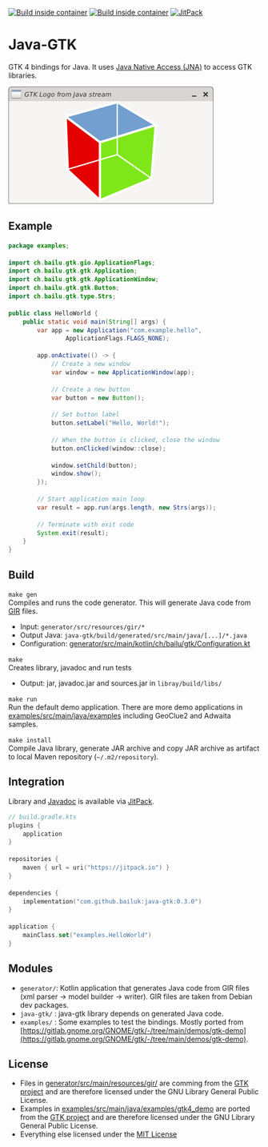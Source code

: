 [![Build inside container](https://github.com/bailuk/java-gtk/actions/workflows/build-on-debian.yml/badge.svg)](https://github.com/bailuk/java-gtk/actions/workflows/build-on-debian.yml)
[![Build inside container](https://github.com/bailuk/java-gtk/actions/workflows/build-on-fedora.yml/badge.svg)](https://github.com/bailuk/java-gtk/actions/workflows/build-on-fedora.yml)
[![JitPack](https://jitpack.io/v/bailuk/java-gtk.svg)](https://jitpack.io/#bailuk/java-gtk)

# Java-GTK
GTK 4 bindings for Java.
It uses [Java Native Access (JNA)](https://github.com/java-native-access/jna) to access GTK libraries. 

[![POC screenshot](screenshot.png)](examples/src/main/java/examples/ImageBridge.java)

## Example

```java
package examples;

import ch.bailu.gtk.gio.ApplicationFlags;
import ch.bailu.gtk.gtk.Application;
import ch.bailu.gtk.gtk.ApplicationWindow;
import ch.bailu.gtk.gtk.Button;
import ch.bailu.gtk.type.Strs;

public class HelloWorld {
    public static void main(String[] args) {
        var app = new Application("com.example.hello",
                ApplicationFlags.FLAGS_NONE);

        app.onActivate(() -> {
            // Create a new window
            var window = new ApplicationWindow(app);

            // Create a new button
            var button = new Button();

            // Set button label
            button.setLabel("Hello, World!");

            // When the button is clicked, close the window
            button.onClicked(window::close);

            window.setChild(button);
            window.show();
        });

        // Start application main loop
        var result = app.run(args.length, new Strs(args));

        // Terminate with exit code
        System.exit(result);
    }
}
```

## Build
`make gen`  
Compiles and runs the code generator. This will generate Java code from [GIR](https://gi.readthedocs.io/en/latest/) files.
- Input: `generator/src/resources/gir/*`
- Output Java: `java-gtk/build/generated/src/main/java/[...]/*.java`
- Configuration: [generator/src/main/kotlin/ch/bailu/gtk/Configuration.kt](generator/src/main/kotlin/ch/bailu/gtk/Configuration.kt)

`make`  
Creates library, javadoc and run tests
- Output: jar, javadoc.jar and sources.jar in `libray/build/libs/` 

`make run`  
Run the default demo application.
There are more demo applications in [examples/src/main/java/examples](examples/src/main/java/examples) including GeoClue2 and Adwaita samples.

`make install`  
Compile Java library, generate JAR archive and copy JAR archive as artifact to local Maven repository (`~/.m2/repository`).

## Integration
Library and [Javadoc](https://javadoc.jitpack.io/com/github/bailuk/java-gtk/0.3.0/javadoc/) is available via [JitPack](https://jitpack.io).

```kotlin
// build.gradle.kts
plugins {
    application
}

repositories {
    maven { url = uri("https://jitpack.io") }
}

dependencies {
    implementation("com.github.bailuk:java-gtk:0.3.0")
}

application {
    mainClass.set("examples.HelloWorld")
}
```

## Modules
- `generator/`: Kotlin application that generates Java code from GIR files (xml parser -> model builder -> writer). GIR files are taken from Debian dev packages.
- `java-gtk/` : java-gtk library depends on generated Java code.
- `examples/` : Some examples to test the bindings. Mostly ported from [https://gitlab.gnome.org/GNOME/gtk/-/tree/main/demos/gtk-demo](https://gitlab.gnome.org/GNOME/gtk/-/tree/main/demos/gtk-demo).
 
## License
- Files in [generator/src/main/resources/gir/](generator/src/main/resources/gir) are comming from the [GTK project](https://gitlab.gnome.org/GNOME/gtk) and are therefore licensed under the GNU Library General Public License.
- Examples in [examples/src/main/java/examples/gtk4_demo](examples/src/main/java/examples/gtk4_demo) are ported from the [GTK project](https://gitlab.gnome.org/GNOME/gtk/-/tree/main/demos/gtk-demo) and are therefore licensed under the GNU Library General Public License.   
- Everything else licensed under the [MIT License](https://en.wikipedia.org/wiki/MIT_License)
